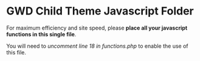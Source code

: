 # GWD Child Theme Javascript Folder

For maximum efficiency and site speed, please **place all your javascript functions in this single file**.

You will need to *uncomment line 18 in functions.php* to enable the use of this file. 